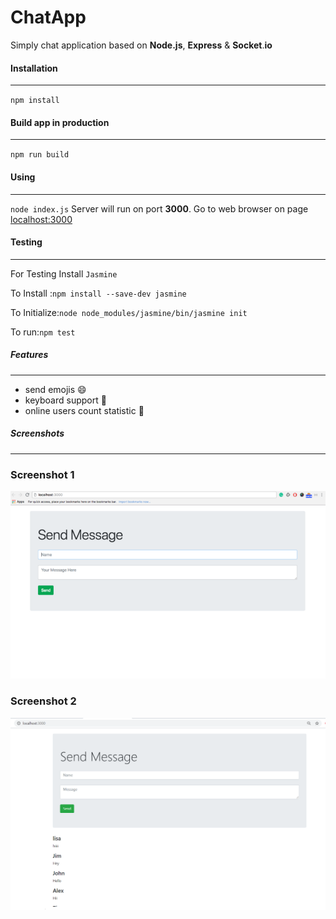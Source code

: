 # ChatApp
Simply chat application based on **Node.js**, **Express** & **Socket**.**io** 

#### Installation
---
`npm install`

#### Build app in production
---
`npm run build`

#### Using
---
`node index.js`
Server will run on port **3000**. Go to web browser on page [localhost:3000](http://localhost:3000)


#### Testing
---
For Testing Install `Jasmine` 

To Install :`npm install --save-dev jasmine`

To Initialize:`node node_modules/jasmine/bin/jasmine init`

To run:`npm test`

##### Features
---
* send emojis :smile:
* keyboard support :musical_keyboard:
* online users count statistic :ghost:

##### Screenshots
---
### Screenshot 1
![Img1](https://github.com/Kuljeet-123/Chat-App-Using-Node.js/blob/master/images/img.png?raw=true)

### Screenshot 2

![Img2](https://github.com/Kuljeet-123/Chat-App-Using-Node.js/blob/master/images/img2.png?raw=true)
